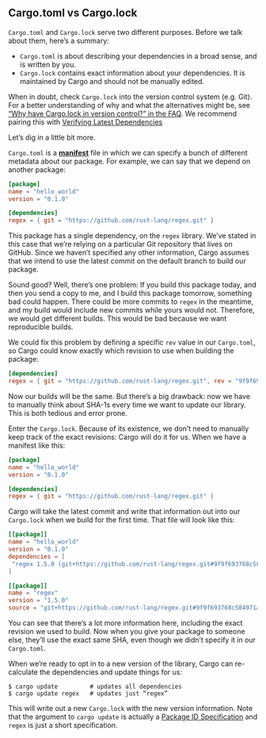 ## Cargo.toml vs Cargo.lock

`Cargo.toml` and `Cargo.lock` serve two different purposes. Before we talk
about them, here’s a summary:

* `Cargo.toml` is about describing your dependencies in a broad sense, and is
  written by you.
* `Cargo.lock` contains exact information about your dependencies. It is
  maintained by Cargo and should not be manually edited.

When in doubt, check `Cargo.lock` into the version control system (e.g. Git).
For a better understanding of why and what the alternatives might be, see
[“Why have Cargo.lock in version control?” in the FAQ](../faq.md#why-have-cargolock-in-version-control).
We recommend pairing this with
[Verifying Latest Dependencies](continuous-integration.md#verifying-latest-dependencies)

Let’s dig in a little bit more.

`Cargo.toml` is a [**manifest**][def-manifest] file in which we can specify a
bunch of different metadata about our package. For example, we can say that we
depend on another package:

```toml
[package]
name = "hello_world"
version = "0.1.0"

[dependencies]
regex = { git = "https://github.com/rust-lang/regex.git" }
```

This package has a single dependency, on the `regex` library. We’ve stated in
this case that we’re relying on a particular Git repository that lives on
GitHub. Since we haven’t specified any other information, Cargo assumes that
we intend to use the latest commit on the default branch to build our package.

Sound good? Well, there’s one problem: If you build this package today, and
then you send a copy to me, and I build this package tomorrow, something bad
could happen. There could be more commits to `regex` in the meantime, and my
build would include new commits while yours would not. Therefore, we would
get different builds. This would be bad because we want reproducible builds.

We could fix this problem by defining a specific `rev` value in our `Cargo.toml`,
so Cargo could know exactly which revision to use when building the package:

```toml
[dependencies]
regex = { git = "https://github.com/rust-lang/regex.git", rev = "9f9f693" }
```

Now our builds will be the same. But there’s a big drawback: now we have to
manually think about SHA-1s every time we want to update our library. This is
both tedious and error prone.

Enter the `Cargo.lock`. Because of its existence, we don’t need to manually
keep track of the exact revisions: Cargo will do it for us. When we have a
manifest like this:

```toml
[package]
name = "hello_world"
version = "0.1.0"

[dependencies]
regex = { git = "https://github.com/rust-lang/regex.git" }
```

Cargo will take the latest commit and write that information out into our
`Cargo.lock` when we build for the first time. That file will look like this:

```toml
[[package]]
name = "hello_world"
version = "0.1.0"
dependencies = [
 "regex 1.5.0 (git+https://github.com/rust-lang/regex.git#9f9f693768c584971a4d53bc3c586c33ed3a6831)",
]

[[package]]
name = "regex"
version = "1.5.0"
source = "git+https://github.com/rust-lang/regex.git#9f9f693768c584971a4d53bc3c586c33ed3a6831"
```

You can see that there’s a lot more information here, including the exact
revision we used to build. Now when you give your package to someone else,
they’ll use the exact same SHA, even though we didn’t specify it in our
`Cargo.toml`.

When we’re ready to opt in to a new version of the library, Cargo can
re-calculate the dependencies and update things for us:

```console
$ cargo update         # updates all dependencies
$ cargo update regex   # updates just “regex”
```

This will write out a new `Cargo.lock` with the new version information. Note
that the argument to `cargo update` is actually a
[Package ID Specification](../reference/pkgid-spec.md) and `regex` is just a
short specification.

[def-manifest]:  ../appendix/glossary.md#manifest  '"manifest" (glossary entry)'
[def-package]:   ../appendix/glossary.md#package   '"package" (glossary entry)'
